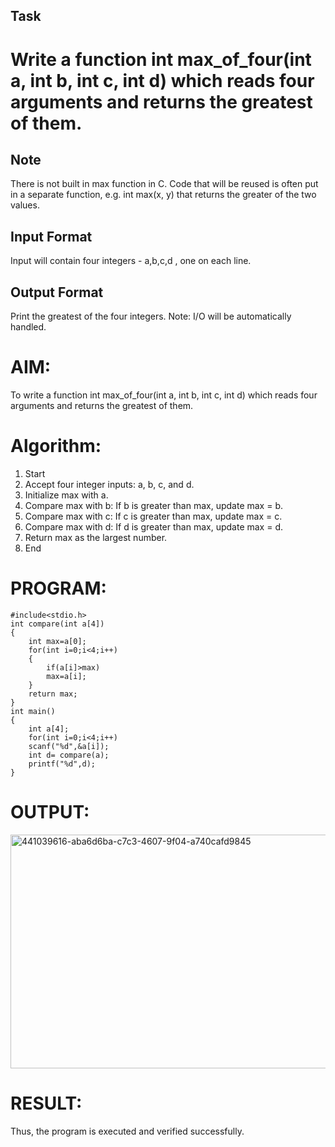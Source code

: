 ## Task

# Write a function int max_of_four(int a, int b, int c, int d) which reads four arguments and returns the greatest of them.

## Note

There is not built in max function in C. Code that will be reused is often put in a separate function, e.g. int max(x, y) that returns the greater of the two values.

## Input Format

Input will contain four integers - a,b,c,d , one on each line.

## Output Format

Print the greatest of the four integers.
Note: I/O will be automatically handled.


# AIM:
To write a function int max_of_four(int a, int b, int c, int d) which reads four arguments and returns the greatest of them.

# Algorithm:

1. Start
2. Accept four integer inputs: a, b, c, and d.
3. Initialize max with a.
4. Compare max with b:
   If b is greater than max, update max = b.
5. Compare max with c:
   If c is greater than max, update max = c.
6. Compare max with d:
   If d is greater than max, update max = d.
7. Return max as the largest number.
8. End
# PROGRAM:
```
#include<stdio.h>
int compare(int a[4])
{
    int max=a[0];
    for(int i=0;i<4;i++)
    {
        if(a[i]>max)
        max=a[i];
    }
    return max;
}
int main()
{
    int a[4];
    for(int i=0;i<4;i++)
    scanf("%d",&a[i]);
    int d= compare(a);
    printf("%d",d);
}
```
# OUTPUT:
<img width="814" height="374" alt="441039616-aba6d6ba-c7c3-4607-9f04-a740cafd9845" src="https://github.com/user-attachments/assets/2dc475e3-3e0f-4e8a-9440-deb2cc89620c" />

# RESULT:
Thus, the program is executed and verified successfully.
